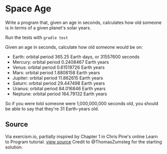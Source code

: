 # Space Age

Write a program that, given an age in seconds, calculates how old someone is in terms of a given planet's solar years.

Run the tests with ```gradle test```

Given an age in seconds, calculate how old someone would be on:

   - Earth: orbital period 365.25 Earth days, or 31557600 seconds
   - Mercury: orbital period 0.2408467 Earth years
   - Venus: orbital period 0.61519726 Earth years
   - Mars: orbital period 1.8808158 Earth years
   - Jupiter: orbital period 11.862615 Earth years
   - Saturn: orbital period 29.447498 Earth years
   - Uranus: orbital period 84.016846 Earth years
   - Neptune: orbital period 164.79132 Earth years

So if you were told someone were 1,000,000,000 seconds old, you should
be able to say that they're 31 Earth-years old.

## Source

Via exercism.io, partially inspired by Chapter 1 in Chris Pine's online Learn to Program tutorial. [view source](http://pine.fm/LearnToProgram/?Chapter=01)
Credit to @ThomasZumsteg for the starting solution.
